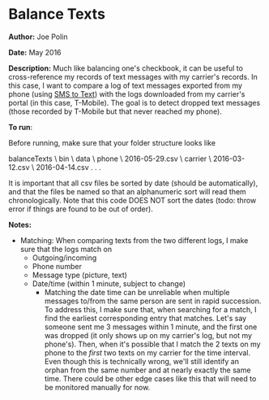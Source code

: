 # Balance Texts

**Author:** Joe Polin 

**Date:** May 2016

**Description:** Much like balancing one's checkbook, it can be useful to cross-reference my records of text messages with my carrier's records. In this case, I want to compare a log of text messages exported from my phone (using [SMS to Text](https://play.google.com/store/apps/details?id=com.smeiti.smstotext&hl=en)) with the logs downloaded from my carrier's portal (in this case, T-Mobile). The goal is to detect dropped text messages (those recorded by T-Mobile but that never reached my phone).

**To run**:

Before running, make sure that your folder structure looks like

balanceTexts
	\ bin
	\ data
		\ phone
			\ 2016-05-29.csv
		\ carrier
			\ 2016-03-12.csv
			\ 2016-04-14.csv
			.
			.
			.
			
It is important that all csv files be sorted by date (should be automatically), and that the files be named so that an alphanumeric sort will read them chronologically. Note that this code DOES NOT sort the dates (todo: throw error if things are found to be out of order).

**Notes:**

- Matching: When comparing texts from the two different logs, I make sure that the logs match on
  - Outgoing/incoming
  - Phone number
  - Message type (picture, text)
  - Date/time (within 1 minute, subject to change)
 	- Matching the date time can be unreliable when multiple messages to/from the same person are sent in rapid succession. To address this, I make sure that, when searching for a match, I find the earliest corresponding entry that matches. Let's say someone sent me 3 messages within 1 minute, and the first one was dropped (it only shows up on my carrier's log, but not my phone's). Then, when it's possible that I match the 2 texts on my phone to the *first* two texts on my carrier for the time interval. Even though this is technically wrong, we'll still identify an orphan from the same number and at nearly exactly the same time. There could be other edge cases like this that will need to be monitored manually for now.